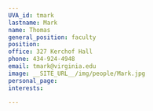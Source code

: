 ```yaml
---
UVA_id: tmark
lastname: Mark
name: Thomas
general_position: faculty
position:
office: 327 Kerchof Hall
phone: 434-924-4948
email: tmark@virginia.edu
image: __SITE_URL__/img/people/Mark.jpg
personal_page:
interests:

---
```


